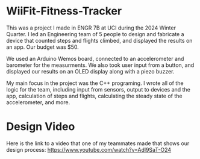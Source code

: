 # WiiFit-Fitness-Tracker
This was a project I made in ENGR 7B at UCI during the 2024 Winter Quarter. I led
an Engineering team of 5 people to design and fabricate a device that counted steps and flights
climbed, and displayed the results on an app. Our budget was $50.

We used an Arduino Wemos board, connected to an accelerometer and barometer for the measurments.
We also took user input from a button, and displayed our results on an OLED display along with a
piezo buzzer.

My main focus in the project was the C++ programing. I wrote all of the logic for the team,
including input from sensors, output to devices and the app, calculation of steps and flights,
calculating the steady state of the accelerometer, and more.

# 

# Design Video
Here is the link to a video that one of my teammates made that shows our design process: https://www.youtube.com/watch?v=Adl9SaT-O24
